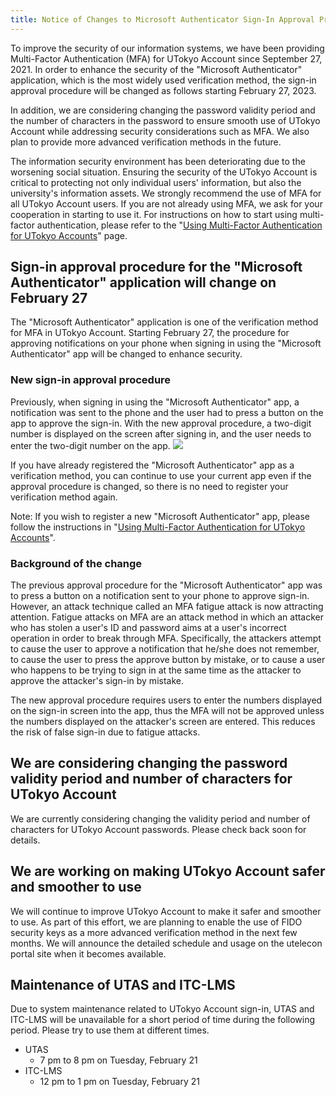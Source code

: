 ```yaml
---
title: Notice of Changes to Microsoft Authenticator Sign-In Approval Procedures and UTokyo Account Security Improvement Efforts
---
```


To improve the security of our information systems, we have been providing Multi-Factor Authentication (MFA) for UTokyo Account since September 27, 2021. In order to enhance the security of the "Microsoft Authenticator" application, which is the most widely used verification method, the sign-in approval procedure will be changed as follows starting February 27, 2023.

In addition, we are considering changing the password validity period and the number of characters in the password to ensure smooth use of UTokyo Account while addressing security considerations such as MFA. We also plan to provide more advanced verification methods in the future.

The information security environment has been deteriorating due to the worsening social situation. Ensuring the security of the UTokyo Account is critical to protecting not only individual users' information, but also the university's information assets. We strongly recommend the use of MFA for all UTokyo Account users. If you are not already using MFA, we ask for your cooperation in starting to use it. For instructions on how to start using multi-factor authentication, please refer to the "[Using Multi-Factor Authentication for UTokyo Accounts](/en/utokyo_account/mfa/)" page.

## Sign-in approval procedure for the "Microsoft Authenticator" application will change on February 27

The "Microsoft Authenticator" application is one of the verification method for MFA in UTokyo Account. Starting February 27, the procedure for approving notifications on your phone when signing in using the "Microsoft Authenticator" app will be changed to enhance security.

### New sign-in approval procedure

Previously, when signing in using the "Microsoft Authenticator" app, a notification was sent to the phone and the user had to press a button on the app to approve the sign-in. With the new approval procedure, a two-digit number is displayed on the screen after signing in, and the user needs to enter the two-digit number on the app.
![](/notice/2023/number_matching.png)

If you have already registered the "Microsoft Authenticator" app as a verification method, you can continue to use your current app even if the approval procedure is changed, so there is no need to register your verification method again.

Note: If you wish to register a new "Microsoft Authenticator" app, please follow the instructions in "[Using Multi-Factor Authentication for UTokyo Accounts](/en/utokyo_account/mfa/)".

### Background of the change

The previous approval procedure for the "Microsoft Authenticator" app was to press a button on a notification sent to your phone to approve sign-in. However, an attack technique called an MFA fatigue attack is now attracting attention. Fatigue attacks on MFA are an attack method in which an attacker who has stolen a user's ID and password aims at a user's incorrect operation in order to break through MFA. Specifically, the attackers attempt to cause the user to approve a notification that he/she does not remember, to cause the user to press the approve button by mistake, or to cause a user who happens to be trying to sign in at the same time as the attacker to approve the attacker's sign-in by mistake.

The new approval procedure requires users to enter the numbers displayed on the sign-in screen into the app, thus the MFA will not be approved unless the numbers displayed on the attacker's screen are entered. This reduces the risk of false sign-in due to fatigue attacks.

## We are considering changing the password validity period and number of characters for UTokyo Account

We are currently considering changing the validity period and number of characters for UTokyo Account passwords. Please check back soon for details.

## We are working on making UTokyo Account safer and smoother to use

We will continue to improve UTokyo Account to make it safer and smoother to use. As part of this effort, we are planning to enable the use of FIDO security keys as a more advanced verification method in the next few months. We will announce the detailed schedule and usage on the utelecon portal site when it becomes available.


## Maintenance of UTAS and ITC-LMS

Due to system maintenance related to UTokyo Account sign-in, UTAS and ITC-LMS will be unavailable for a short period of time during the following period. Please try to use them at different times.

- UTAS
    - 7 pm to 8 pm on Tuesday, February 21
- ITC-LMS
    - 12 pm to 1 pm on Tuesday, February 21
